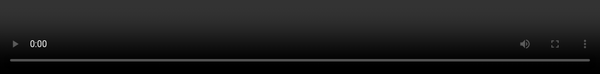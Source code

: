 <!DOCTYPE html>
<html lang="es">
<head>
  <meta charset="UTF-8">
  <title>Reproductor</title>
  <meta name="viewport" content="width=device-width, initial-scale=1.0">
  <style>
    html, body {
      margin: 0;
      padding: 0;
      background-color: black;
      height: 100%;
      width: 100%;
      overflow: hidden;
    }
    video {
      position: absolute;
      top: 0;
      left: 0;
      width: 100%;
      height: 100%;
      object-fit: cover;
    }
  </style>
</head>
<body>
  <video id="video" controls autoplay></video>

  <script src="https://cdn.jsdelivr.net/npm/hls.js@latest"></script>
  <script>
    const video = document.getElementById('video');
    const videoSrc = "https://sae11.playlist.live-video.net/v1/playlist/CtYF4BttfdRFSowpDOkgpZ9-wuCDI8H8O_avvsKaPMQV35w5F8XDDBo83vV0vfkfpv6P7AWythqdzGIvw9Z18P7jp00imuSg2swL4dj08QzKh1AmpMkspYFDa4EIwzaQD52PCi6Tf_Bs9515H5AXrayAltgnZsy_MU70CmLgTDRFnw4ouRNxIY4P7H0PzQAEleVhc0zafMmVFBC8gvYqhPC8q0-OU3nuSlWQK0HWAV9QLBDWXG3DxktXklZ61HtQSkiwPfEYpkhwS6teBrG-S4fbVky3O7lU7c5xTuk19N6kBCbUiCj1rMHU0YHAQD02Tu-ToG3D6stSoDFCY9LEZdJJVCueNJzISL5FQQgnGW1w2syzRC5uBQVG7BZu1yuxXpGTxKalARc1g_aHfK6KPvGlpErY3LrBdN7KiInt3VUME11Fqe46Icn8OXQFyu7g2z8d7Utxm__PJUiyWcn2bZ0y_r_LHg6Y_UTCQWn76tT206c4pjJQE0ujSRQiGyaCR2F8x4QW-Pk-uQIbD_8e4KBSDd3P84caHx2LVKtxJ3ouhLXtQ3mQsWot95vBc3AHtbhASpSA0qsbiX_sS7YMtRDEY75WAxMa0MQB2WqEAJsl4lcgHB9J3PcABdDJYDQgYzjc736z4VDHrNuamj2v6EM5cuG1UswQQqx7eLPlqvq-SuZzRNG6tYPLhWzWHCy2lHy66RKhXR75N0Njl6GjMFRj9CPm_TpM3D6qGgAEpRd3oOoBe2nu1QwUqhMAz-OddtYRO42zn0f7JLcURDvUyuC9CTpeYOtSfWOS6fNyqfeq5GxYkiYGqofQdHZMdz_Y971VsqIfXDF1B_V18CAz5tOFWCMmh7KiyL3ECOeB6TC1w4X1IVxzUUhkgyKH3Js4-w9iIXaCNyyhY0o_ZVG3nJgmTOqMl0hTacTTc2Jx6v7cI4qWJMOP6fl1lnc-QCprkNXh8wG7outWGgwLtgbp36yKJT2wE_8gASoJdXMtZWFzdC0yMJIM.m3u8";

    if (Hls.isSupported()) {
      const hls = new Hls();
      hls.loadSource(videoSrc);
      hls.attachMedia(video);
      hls.on(Hls.Events.MANIFEST_PARSED, () => {
        video.play();
      });
    } else if (video.canPlayType('application/vnd.apple.mpegurl')) {
      video.src = videoSrc;
      video.addEventListener('loadedmetadata', () => {
        video.play();
      });
    } else {
      alert("Tu navegador no soporta HLS.");
    }
  </script>
</body>
</html>
